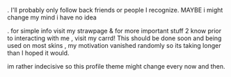 . I'll probably only follow back friends or people I recognize.  MAYBE i might change my mind i have no idea
 
 . for simple info visit my strawpage & for more important stuff 2 know prior to interacting with me , visit my carrd!
 This should be done soon and being used on most skins , my motivation vanished randomly so its taking longer than I hoped it would.

 im rather indecisive so this profile theme might change every now and then.
